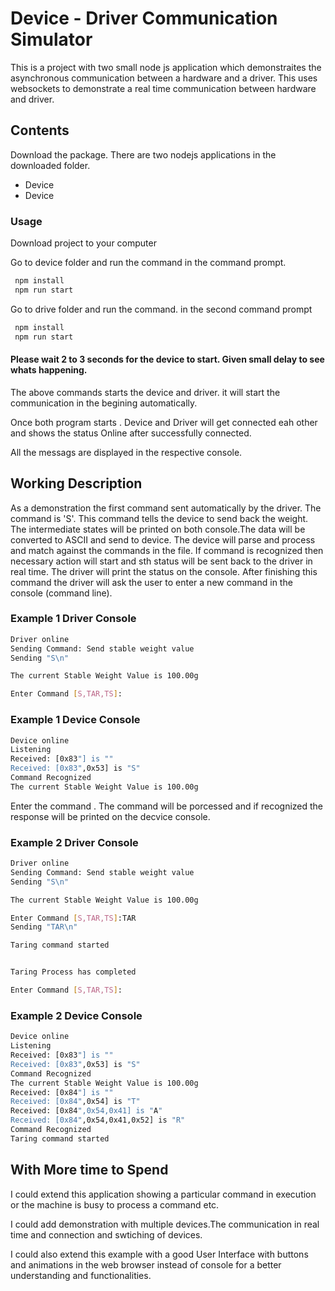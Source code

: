 # Device - Driver  Communication Simulator
This is a project with two small node js application which demonstraites the asynchronous communication between a hardware and a driver. This uses websockets to demonstrate a real time communication between hardware and driver.

## Contents

Download the package. There are two nodejs applications in the downloaded folder.
- Device 
- Device 

### Usage

Download project to your computer

Go to device folder and run the command in the command prompt.

```bash
 npm install
 npm run start
```


Go to drive folder and run the command. in the second command prompt

```bash
 npm install
 npm run start
```

#### Please wait 2 to 3 seconds for the device to start. Given small delay to see whats happening.


The above commands starts the device and driver. it will start the communication in the begining automatically. 

Once both program starts . Device and Driver will get connected eah other and shows the status Online after successfully connected.

All the messags are displayed in the respective console.

## Working Description

As a demonstration the first command sent automatically by the driver. 
The command is 'S'. This command tells the device to send back the weight.
The intermediate states will be printed on both console.The data will be converted to ASCII and send to device. The device will parse and process and match against the commands in the file. If command is recognized then necessary action will start and sth status will be sent back to the driver in real time. 
The driver will print the status on the console.
After finishing this command the driver will ask the user to enter a new command in the console (command line).

### Example 1 Driver Console

```bash
Driver online
Sending Command: Send stable weight value
Sending "S\n"

The current Stable Weight Value is 100.00g

Enter Command [S,TAR,TS]:
```
### Example 1 Device Console

```bash
Device online
Listening
Received: [0x83"] is ""
Received: [0x83",0x53] is "S"
Command Recognized
The current Stable Weight Value is 100.00g

```
Enter the command . The command will be porcessed and if recognized the response will be printed on the decvice console.

### Example 2  Driver Console

```bash
Driver online
Sending Command: Send stable weight value
Sending "S\n"

The current Stable Weight Value is 100.00g

Enter Command [S,TAR,TS]:TAR
Sending "TAR\n"

Taring command started


Taring Process has completed

Enter Command [S,TAR,TS]:
```
### Example 2 Device Console

```bash
Device online
Listening
Received: [0x83"] is ""
Received: [0x83",0x53] is "S"
Command Recognized
The current Stable Weight Value is 100.00g
Received: [0x84"] is ""
Received: [0x84",0x54] is "T"
Received: [0x84",0x54,0x41] is "A"
Received: [0x84",0x54,0x41,0x52] is "R"
Command Recognized
Taring command started

```

## With More time to Spend

I could extend this application showing a particular command in execution or the machine is busy to process a command etc.

I could add demonstration with multiple devices.The  communication in real time and connection and swtiching of devices.

I could also extend this example with a good User Interface with buttons and animations in the web browser instead of console for a better understanding and functionalities.

